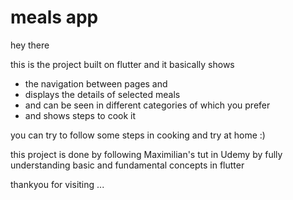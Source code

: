 # meals app

hey there 

this is the project built on flutter and it basically shows 
- the navigation between pages and 
- displays the details of selected meals
- and can be seen in different categories of which you prefer
- and shows steps to cook it 

you can try to follow some steps in cooking and try at home :)

this project is done by following Maximilian's tut in Udemy by fully understanding basic and fundamental 
concepts in flutter 

thankyou for visiting ...
